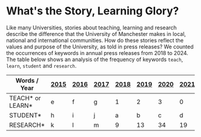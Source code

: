 # What's the Story, Learning Glory?

Like many Universities, stories about teaching, learning and research describe the difference that the University of Manchester makes in local, national and international communities. How do these stories reflect the values and purpose of the University, as told in press releases? We counted the occurrences of keywords in annual press releases from 2018 to 2024. The table below shows an analysis of the frequency of keywords `teach`, `learn`, `student` and `research`.

| Words / Year            | [2015](https://github.com/dullhunk/cdyf/issues/994) | [2016](https://github.com/dullhunk/cdyf/issues/993) | [2017](https://github.com/dullhunk/cdyf/issues/991) |[2018](https://github.com/dullhunk/cdyf/issues/989)        |[2019](https://github.com/dullhunk/cdyf/issues/988)       | [2020](https://github.com/dullhunk/cdyf/issues/987)      |[2021](https://github.com/dullhunk/cdyf/issues/986)       |[2022](https://github.com/dullhunk/cdyf/issues/985)        |[2023](https://github.com/dullhunk/cdyf/issues/984)       |[2024](https://github.com/dullhunk/cdyf/issues/983)       |
| ----------------- | ------- |------- |------- |------- |------- |------- |------- |------- |------- |------- |
| TEACH* or LEARN*  | e       | f      | g      | 1      | 2      | 3      | 0      | 1      |  6     | 4      |
| STUDENT*          | h       | i      | j      | a      | b      | c      | d      | 13     | 10     | 9      |
| RESEARCH*         | k       | l      | m      | 9      | 13     | 34     | 19     | 19     | 11     | 21     |

<!--
for Matthew Moth, appointed as Director of Communications May 2021
https://www.staffnet.manchester.ac.uk/news/display/?id=26307
-->


<!--
### Jekyll Themes

Your Pages site will use the layout and styles from the Jekyll theme you have selected in your [repository settings](https://github.com/dullhunk/teaching-and-learning/settings/pages). The name of this theme is saved in the Jekyll `_config.yml` configuration file.

### Support or Contact

Having trouble with Pages? Check out our [documentation](https://docs.github.com/categories/github-pages-basics/) or [contact support](https://support.github.com/contact) and we’ll help you sort it out.-->
